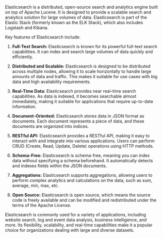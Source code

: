 Elasticsearch is a distributed, open-source search and analytics engine built on top of Apache Lucene. It is designed to provide a scalable search and analytics solution for large volumes of data. Elasticsearch is part of the Elastic Stack (formerly known as the ELK Stack), which also includes Logstash and Kibana.

Key features of Elasticsearch include:

1. **Full-Text Search:** Elasticsearch is known for its powerful full-text search capabilities. It can index and search large volumes of data quickly and efficiently.

2. **Distributed and Scalable:** Elasticsearch is designed to be distributed across multiple nodes, allowing it to scale horizontally to handle large amounts of data and traffic. This makes it suitable for use cases with big data and high availability requirements.

3. **Real-Time Data:** Elasticsearch provides near real-time search capabilities. As data is indexed, it becomes searchable almost immediately, making it suitable for applications that require up-to-date information.

4. **Document-Oriented:** Elasticsearch stores data in JSON format as documents. Each document represents a piece of data, and these documents are organized into indices.

5. **RESTful API:** Elasticsearch provides a RESTful API, making it easy to interact with and integrate into various applications. Users can perform CRUD (Create, Read, Update, Delete) operations using HTTP methods.

6. **Schema-Free:** Elasticsearch is schema-free, meaning you can index data without specifying a schema beforehand. It automatically detects and indexes fields within the JSON documents.

7. **Aggregations:** Elasticsearch supports aggregations, allowing users to perform complex analytics and calculations on the data, such as sum, average, min, max, etc.

8. **Open Source:** Elasticsearch is open source, which means the source code is freely available and can be modified and redistributed under the terms of the Apache License.

Elasticsearch is commonly used for a variety of applications, including website search, log and event data analysis, business intelligence, and more. Its flexibility, scalability, and real-time capabilities make it a popular choice for organizations dealing with large and diverse datasets.
